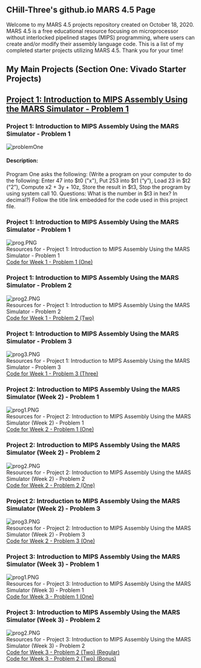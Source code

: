 ## CHill-Three's github.io MARS 4.5 Page
Welcome to my MARS 4.5 projects repository created on October 18, 2020. MARS 4.5 is a free educational resource focusing on microprocessor without interlocked pipelined stages (MIPS) programming, where users can create and/or modify their assembly language code. This is a list of my completed starter projects utilizing MARS 4.5. Thank you for your time!
<!-- Table of Contents (TITLES) -->

## My Main Projects (Section One: Vivado Starter Projects)
<!-- DIVIDER ---------------------------------------------------------------------------------------------------------------------------------------------------------->
## [Project 1: Introduction to MIPS Assembly Using the MARS Simulator - Problem 1](https://github.com/CHill-Three/mars.projects/blob/master/MARS/LAB5/probOne/problem1)

### Project 1: Introduction to MIPS Assembly Using the MARS Simulator - Problem 1 <a name="Project 1: Introduction to MIPS Assembly Using the MARS Simulator - Problem 1"></a>

![problemOne](https://github.com/CHill-Three/mars.projects/blob/master/MARS/LAB5/probOne/prog.PNG?raw=true "problemOne")

#### Description: 
Program One asks the following: (Write a program on your computer to do the following:
Enter 47 into $t0 ("x"), Put 253 into $t1 (“y”), Load 23 in $t2 (“2”), Compute x2 + 3y + 10z, Store the result in $t3, Stop the program by using system call 10. Questions: What is the number in $t3 in hex? In decimal?) Follow the title link embedded for the code used in this project file.
<!-- DIVIDER ---------------------------------------------------------------------------------------------------------------------------------------------------------->

### Project 1: Introduction to MIPS Assembly Using the MARS Simulator - Problem 1 <a name="Project 1: Introduction to MIPS Assembly Using the MARS Simulator - Problem 1"></a>
![prog.PNG](/mars.github.io/MARS/LAB5/probOne/prog.PNG)<br/>
Resources for - Project 1: Introduction to MIPS Assembly Using the MARS Simulator - Problem 1<br/>
[Code for Week 1 - Problem 1 (One)](https://github.com/CHill-Three/mars.github.io/blob/master/MARS/LAB5/probOne/problem1)<br/>

<!-- Project 1: Introduction to MIPS Assembly Using the MARS Simulator - Problem 2 (SUB-PARA) -->
### Project 1: Introduction to MIPS Assembly Using the MARS Simulator - Problem 2 <a name="Project 1: Introduction to MIPS Assembly Using the MARS Simulator - Problem 2"></a>
![prog2.PNG](/mars.github.io/MARS/LAB5/probTwo/prog2.PNG)<br/>
Resources for - Project 1: Introduction to MIPS Assembly Using the MARS Simulator - Problem 2<br/>
[Code for Week 1 - Problem 2 (Two)](https://github.com/CHill-Three/mars.github.io/blob/master/MARS/LAB5/probTwo/problem2)<br/>

<!-- Project 1: Introduction to MIPS Assembly Using the MARS Simulator - Problem 3 (SUB-PARA) -->
### Project 1: Introduction to MIPS Assembly Using the MARS Simulator - Problem 3 <a name="Project 1: Introduction to MIPS Assembly Using the MARS Simulator - Problem 3"></a>
![prog3.PNG](/mars.github.io/MARS/LAB5/probThree/prog3.PNG)<br/>
Resources for - Project 1: Introduction to MIPS Assembly Using the MARS Simulator - Problem 3<br/>
[Code for Week 1 - Problem 3 (Three)](https://github.com/CHill-Three/mars.github.io/blob/master/MARS/LAB5/probThree/problem3)<br/>


<!-- Project 2: Introduction to MIPS Assembly Using the MARS Simulator (Week 2) - Problem 1 (SUB-PARA) -->
### Project 2: Introduction to MIPS Assembly Using the MARS Simulator (Week 2) - Problem 1 <a name="Project 2: Introduction to MIPS Assembly Using the MARS Simulator (Week 2) - Problem 1"></a>
![prog1.PNG](/mars.github.io/MARS/LAB6/progOne/prog1.PNG)<br/>
Resources for - Project 2: Introduction to MIPS Assembly Using the MARS Simulator (Week 2) - Problem 1<br/>
[Code for Week 2 - Problem 1 (One)](https://github.com/CHill-Three/mars.github.io/blob/master/MARS/LAB6/progOne/problem1)<br/>

<!-- Project 2: Introduction to MIPS Assembly Using the MARS Simulator (Week 2) - Problem 2 (SUB-PARA) -->
### Project 2: Introduction to MIPS Assembly Using the MARS Simulator (Week 2) - Problem 2 <a name="Project 2: Introduction to MIPS Assembly Using the MARS Simulator (Week 2) - Problem 2"></a>
![prog2.PNG](/mars.github.io/MARS/LAB6/progTwo/prog2.PNG)<br/>
Resources for - Project 2: Introduction to MIPS Assembly Using the MARS Simulator (Week 2) - Problem 2<br/>
[Code for Week 2 - Problem 2 (One)](https://github.com/CHill-Three/mars.github.io/blob/master/MARS/LAB6/progTwo/problem2)<br/>

<!-- Project 2: Introduction to MIPS Assembly Using the MARS Simulator (Week 2) - Problem 3 (SUB-PARA) -->
### Project 2: Introduction to MIPS Assembly Using the MARS Simulator (Week 2) - Problem 3 <a name="Project 2: Introduction to MIPS Assembly Using the MARS Simulator (Week 2) - Problem 3"></a>
![prog3.PNG](/mars.github.io/MARS/LAB6/progThree/prog3.PNG)<br/>
Resources for - Project 2: Introduction to MIPS Assembly Using the MARS Simulator (Week 2) - Problem 3<br/>
[Code for Week 2 - Problem 3 (One)](https://github.com/CHill-Three/mars.github.io/blob/master/MARS/LAB6/progThree/problem3)<br/>


<!-- Project 3: Introduction to MIPS Assembly Using the MARS Simulator (Week 3) - Problem 1 (SUB-PARA) -->
### Project 3: Introduction to MIPS Assembly Using the MARS Simulator (Week 3) - Problem 1 <a name="Project 3: Introduction to MIPS Assembly Using the MARS Simulator (Week 3) - Problem 1"></a>
![prog1.PNG](/mars.github.io/MARS/LAB7/progOne/prog1.PNG)<br/>
Resources for - Project 3: Introduction to MIPS Assembly Using the MARS Simulator (Week 3) - Problem 1<br/>
[Code for Week 3 - Problem 1 (One)](https://github.com/CHill-Three/mars.github.io/blob/master/MARS/LAB7/progOne/program1)<br/>

<!-- Project 3: Introduction to MIPS Assembly Using the MARS Simulator (Week 3) - Problem 2 (SUB-PARA) -->
### Project 3: Introduction to MIPS Assembly Using the MARS Simulator (Week 3) - Problem 2 <a name="Project 3: Introduction to MIPS Assembly Using the MARS Simulator (Week 3) - Problem 2"></a>
![prog2.PNG](/mars.github.io/MARS/LAB7/progTwo/prog2.PNG)<br/>
Resources for - Project 3: Introduction to MIPS Assembly Using the MARS Simulator (Week 3) - Problem 2<br/>
[Code for Week 3 - Problem 2 (Two) (Regular)](https://github.com/CHill-Three/mars.github.io/blob/master/MARS/LAB7/progTwo/program2)<br/>
[Code for Week 3 - Problem 2 (Two) (Bonus)](https://github.com/CHill-Three/mars.github.io/blob/master/MARS/LAB7/progTwo/program2bonus)<br/>
